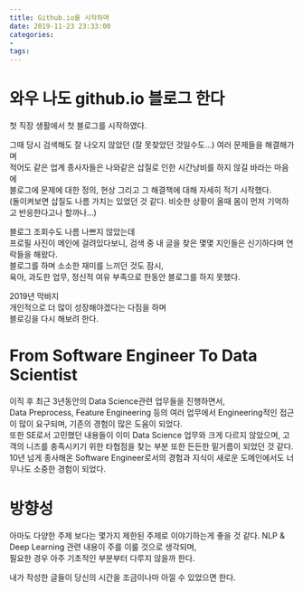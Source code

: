 ```yaml
---
title: Github.io를 시작하며
date: 2019-11-23 23:33:00
categories:
- 
tags: 
---
```


# 와우 나도 github.io 블로그 한다

첫 직장 생활에서 첫 블로그를 시작하였다.

그때 당시 검색해도 잘 나오지 않았던 (잘 못찾았던 것일수도...) 여러 문제들을 해결해가며 <br/>
적어도 같은 업계 종사자들은 나와같은 삽질로 인한 시간낭비를 하지 않길 바라는 마음에<br/>
블로그에 문제에 대한 정의, 현상 그리고 그 해결책에 대해 자세히 적기 시작했다.<br/>
(돌이켜보면 삽질도 나름 가치는 있었던 것 같다. 비슷한 상황이 올때 몸이 먼저 기억하고 반응한다고나 할까나...)

블로그 조회수도 나름 나쁘지 않았는데<br/>
프로필 사진이 메인에 걸려있다보니, 검색 중 내 글을 찾은 몇몇 지인들은 신기하다며 연락들을 해왔다.<br/>
블로그를 하며 소소한 재미를 느끼던 것도 잠시,<br/>
육아, 과도한 업무, 정신적 여유 부족으로 한동안 블로그를 하지 못했다.<br/>

2019년 막바지<br/>
개인적으로 더 많이 성장해야겠다는 다짐을 하며<br/>
블로깅을 다시 해보려 한다.


# From Software Engineer To Data Scientist

이직 후 최근 3년동안의 Data Science관련 업무들을 진행하면서, <br/>
Data Preprocess, Feature Engineering 등의 여러 업무에서 Engineering적인 접근이 많이 요구되며, 기존의 경험이 많은 도움이 되었다.<br/>
또한 SE로서 고민했던 내용들이 이미 Data Science 업무와 크게 다르지 않았으며, 고객의 니즈를 충족시키기 위한 타협점을 찾는 부분 또한 든든한 밑거름이 되었던 것 같다.
10년 넘게 종사해온 Software Engineer로서의 경험과 지식이 새로운 도메인에서도 너무나도 소중한 경험이 되었다.

# 방향성
아마도 다양한 주제 보다는 몇가지 제한된 주제로 이야기하는게 좋을 것 같다.
NLP & Deep Learning 관련 내용이 주를 이룰 것으로 생각되며,<br/>
필요한 경우 아주 기초적인 부분부터 다루지 않을까 한다.

내가 작성한 글들이 당신의 시간을 조금이나마 아낄 수 있었으면 한다.
